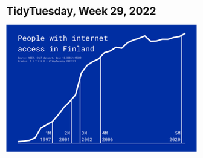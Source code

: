 # TidyTuesday, Week 29, 2022

![](https://raw.githubusercontent.com/pyykkojuha/tidytuesday/main/R/2022_29/TIDY_2022_29.png)

